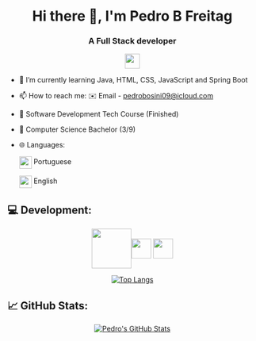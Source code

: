 <h1 align = "center"> Hi there 👋, I'm Pedro B Freitag </h1>
<h3 align = "center"> A Full Stack developer </h3>

<div align = "center" margin-top="30"><a href="https://www.linkedin.com/in/pedro-bosini-14a235177/"> <img align="center" src="https://github.com/user-attachments/assets/ab89eaf8-9e77-470d-b2bf-55b46855a3f9" height = '30'> </a></div>



- 🌱 I’m currently learning Java, HTML, CSS, JavaScript and Spring Boot
-  📫 How to reach me: ✉️ Email - pedrobosini09@icloud.com

  
-  📖 Software Development Tech Course (Finished)
-  📖 Computer Science Bachelor (3/9)
-  🌐 Languages:
   
     <img align="center" src= "https://github.com/Pedro-B-Freitag/Pedro-B-Freitag/assets/127051349/142066c5-93da-4047-b4aa-8f3cc0c7dc0a" height='25' > Portuguese
     
      <img align="center" src= "https://github.com/Pedro-B-Freitag/Pedro-B-Freitag/assets/127051349/7df1a438-567b-4149-9833-00c88e0a0cb8" height='25' > English




## 💻 Development:
<div align = "center">
  <img align="center" src= "https://github.com/Pedro-B-Freitag/Pedro-B-Freitag/assets/127051349/1556e9f0-5699-4e5b-9da8-57eb9ccf306c" height='80' ><img align="center" src= "https://github.com/Pedro-B-Freitag/Pedro-B-Freitag/assets/127051349/38575df0-ea3e-40d2-be53-4999d6a7afd4" height='40' > <img align="center" src= "https://github.com/Pedro-B-Freitag/Pedro-B-Freitag/assets/127051349/4f1cb6e1-440a-4807-94b0-47ffe73c81dd" height='40' >
  
[![Top Langs](https://github-readme-stats.vercel.app/api/top-langs/?username=Pedro-B-Freitag&layout=compact)](https://github.com/Pedro-B-Freitag)
</div>


## 📈 GitHub Stats:
<div align = "center">
  
[![Pedro's GitHub Stats](https://github-readme-stats.vercel.app/api?username=Pedro-B-Freitag&theme=default&show_icons=true)](https://github.com/anuraghazra/github-readme-stats)


</div>
